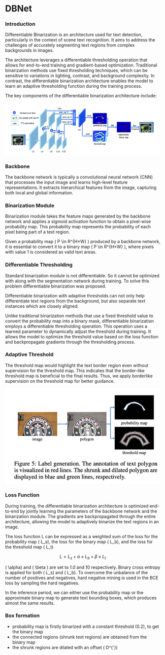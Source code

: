 # DBNet 


### Introduction 

Differentiable Binarization is an architecture used for text detection, particularly in the context of scene text recognition. It aims to address the challenges of accurately segmenting text regions from complex backgrounds in images.

The architecture leverages a differentiable thresholding operation that allows for end-to-end training and gradient-based optimization. Traditional binarization methods use fixed thresholding techniques, which can be sensitive to variations in lighting, contrast, and background complexity. In contrast, the differentiable binarization architecture enables the model to learn an adaptive thresholding function during the training process.

The key components of the differentiable binarization architecture include:


![DBNet Architecture](../../img/dbnet.png)

### Backbone 


The backbone network is typically a convolutional neural network (CNN) that processes the input image and learns high-level feature representations. It extracts hierarchical features from the image, capturing both local and global information.

### Binarization Module

Binarization module takes the feature maps generated by the backbone network and applies a sigmoid activation function to obtain a pixel-wise probability map. This probability map represents the probability of each pixel being part of a text region.

Given a probability map \( P \in R^{H×W} \) produced by a backbone network, it is essential to convert it to a binary map \( P \in R^{H×W} \), where pixels with value 1 is considered as valid text areas. 



### Differentiable Thresholding

Standard binarization module is not differentiable. So it cannot be optimized with along with the segmentation network during training. To solve this problem differentiable binarization was proposed. 

Differentiable binarization with adaptive thresholds can not only help differentiate text regions from the background, but also separate text instances which are closely aligned. 

Unlike traditional binarization methods that use a fixed threshold value to convert the probability map into a binary mask, differentiable binarization employs a differentiable thresholding operation. This operation uses a learned parameter to dynamically adjust the threshold during training. It allows the model to optimize the threshold value based on the loss function and backpropagate gradients through the thresholding process.

### Adaptive Threshold 

The threshold map would highlight the text border region even without supervision for the threshold map. This indicates that the border-like threshold
map is beneficial to the final results. Thus, we apply borderlike supervision on the threshold map for better guidance.

![DBNet Architecture](../../img/dbnet_labels.png)

### Loss Function

During training, the differentiable binarization architecture is optimized end-to-end by jointly learning the parameters of the backbone network and the binarization module. The gradients are backpropagated through the entire architecture, allowing the model to adaptively binarize the text regions in an image.

The loss function L can be expressed as a weighted sum of
the loss for the probability map \( L_s\), the loss for the binary
map \( L_b\), and the loss for the threshold map \( L_t\)

$$ L = L_s + α × L_b + β ×  L_t$$

\( \alpha\) and \( \beta \) are set to 1.0 and 10 respectively. Binary cross entropy is applied for both \( L_s\) and \( L_b\). To overcome the unbalance of the number of positives and negatives, hard negative mining is used in the BCE
loss by sampling the hard negatives. 


In the inference period, we can either use the probability
map or the approximate binary map to generate text bounding boxes, which produces almost the same results.

### Box formation 

- probability map is firstly binarized with a constant threshold (0.2), to get the binary map
- the connected regions (shrunk text regions) are obtained from the binary map
- the shrunk regions are dilated with an offset \( D^{'}\)

